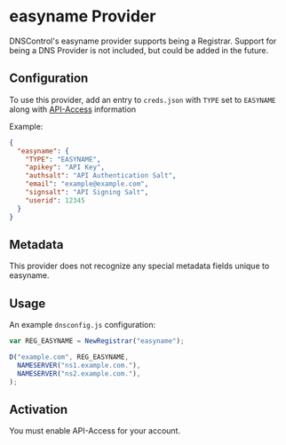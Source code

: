 # easyname Provider

DNSControl's easyname provider supports being a Registrar. Support for being a DNS Provider is not included, but could be added in the future.

## Configuration

To use this provider, add an entry to `creds.json` with `TYPE` set to `EASYNAME`
along with [API-Access](https://my.easyname.com/en/account/api) information

Example:

```json
{
  "easyname": {
    "TYPE": "EASYNAME",
    "apikey": "API Key",
    "authsalt": "API Authentication Salt",
    "email": "example@example.com",
    "signsalt": "API Signing Salt",
    "userid": 12345
  }
}
```

## Metadata
This provider does not recognize any special metadata fields unique to easyname.

## Usage
An example `dnsconfig.js` configuration:

```javascript
var REG_EASYNAME = NewRegistrar("easyname");

D("example.com", REG_EASYNAME,
  NAMESERVER("ns1.example.com."),
  NAMESERVER("ns2.example.com."),
);
```

## Activation

You must enable API-Access for your account.
